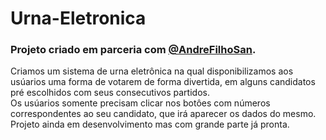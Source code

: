 # Urna-Eletronica
<h3>Projeto criado em parceria com <a href="https://github.com/AndreFilhoSan">@AndreFilhoSan</a>.</h3>
<p>Criamos um sistema de urna eletrônica na qual disponibilizamos aos usúarios uma forma de votarem de forma divertida,
em alguns candidatos pré escolhidos com seus consecutivos partidos. <br>
Os usúarios somente precisam clicar nos botôes com números correspondentes ao seu candidato, que irá aparecer os dados do mesmo.
<br>
Projeto ainda em desenvolvimento mas com grande parte já pronta.</p> 
